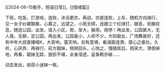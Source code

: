[[2024-06-15推手，短语日常]]，[[情绪篇]]

下班，吃饭，打游戏，连败，沐浴更衣，再战，亦是连败，上车，随机方向骑行，见一女子纱裙飘飘，心慕之，远望之，小雨无碍，连跟三个红绿灯，跟丢，扼腕叹息。随选公园，出发，误入小区，雨，渐大，躲雨，雨停！再出发，公园甚大，无人哉，无聊，定公园，再出发，公园虽小，人却不少，大妈靓女，广场舞甚好，还有中年大叔直播唱K，大音响，震天响，初有意境，看湖面涟漪，感心之豪壮。久听，心厌弃，再骑行，前方靓妹，频频回头，心悦之，慢随其后，雨突大，滑倒掉地，再看，靓妹无踪，狼狈不堪，全身湿透，鲨鱼鞋亦破……

动态发出，收获小迷妹一枚。